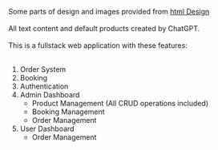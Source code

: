 Some parts of design and images provided from [html Design](https://html.design/download/feane-fast-food-html-template/)
<br/>
<br/>
All text content and default products created by ChatGPT.
<br/>
<br/>
This is a fullstack web application with these features:
<br/>
<br/>
1. Order System
2. Booking
3. Authentication
4. Admin Dashboard
   - Product Management (All CRUD operations included)
   - Booking Management
   - Order Management
5. User Dashboard
   - Order Management
